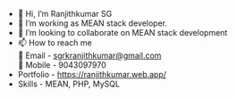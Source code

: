 - 👋 Hi, I’m Ranjithkumar SG
- 👀 I’m working as MEAN stack developer.
- 💞️ I’m looking to collaborate on MEAN stack development
- 📫 How to reach me<br>
   📧 Email - sgrkranjithkumar@gmail.com<br>
   📱 Mobile - 9043097970
- Portfolio - https://ranjithkumar.web.app/
- Skills - MEAN, PHP, MySQL
<!---
sg-rk/sg-rk is a ✨ special ✨ repository because its `README.md` (this file) appears on your GitHub profile.
You can click the Preview link to take a look at your changes.
--->
